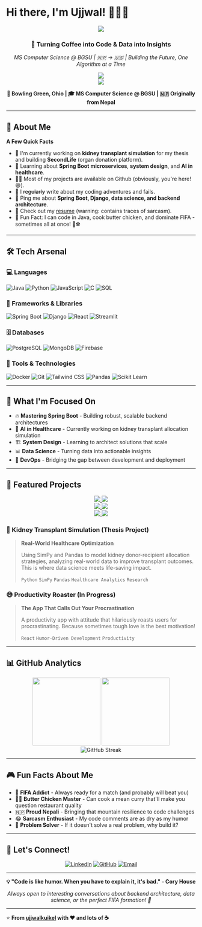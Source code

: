# Hi there, I'm Ujjwal! 👋🇳🇵

<div align="center">

  <img src="https://capsule-render.vercel.app/api?type=venom&color=gradient&customColorList=0,2,6,11,20&height=300&section=header&text=UJJWAL%20KUIKEL&fontSize=60&fontColor=fff&animation=twinkling&stroke=fff&strokeWidth=2&desc=Backend%20Engineer%20%7C%20AI%20Researcher%20%7C%20Problem%20Solver&descSize=20&descAlignY=70"/>
  
  <h3>🚀 Turning Coffee into Code & Data into Insights</h3>
  <p><em>MS Computer Science @ BGSU | 🇳🇵 → 🇺🇸 | Building the Future, One Algorithm at a Time</em></p>
  
  <img src="https://komarev.com/ghpvc/?username=ujjwalkuikel&style=for-the-badge&color=blueviolet"/>

</div>

<div align="center">
  
  <img src="https://capsule-render.vercel.app/api?type=waving&color=gradient&customColorList=6,11,20&height=180&section=header&text=Ujjwal%20Kuikel&fontSize=42&fontColor=fff&animation=twinkling&fontAlignY=32&desc=Building%20Backend%20Solutions%20%7C%20Data%20Science%20%7C%20AI%20in%20Healthcare&descSize=16&descAlignY=51"/>
  
  **📍 Bowling Green, Ohio | 🎓 MS Computer Science @ BGSU | 🇳🇵 Originally from Nepal**
  
</div>

---

## 🚀 About Me

**A Few Quick Facts**

- 🔬 I'm currently working on **kidney transplant simulation** for my thesis and building **SecondLife** (organ donation platform).
- 🧐 Learning about **Spring Boot microservices**, **system design**, and **AI in healthcare**.
- 👨‍💻 Most of my projects are available on Github (obviously, you're here! 😄).
- 📝 I ~~regularly~~ write about my coding adventures and fails.
- 💬 Ping me about **Spring Boot, Django, data science, and backend architecture**.
- 📙 Check out my [resume](your-resume-link) (warning: contains traces of sarcasm).
- 🎉 Fun Fact: I can code in Java, cook butter chicken, and dominate FIFA - sometimes all at once! 🍛⚽

---

## 🛠️ Tech Arsenal

<div align="left">

### 💻 Languages

![Java](https://img.shields.io/badge/Java-ED8B00?style=for-the-badge&logo=openjdk&logoColor=white)
![Python](https://img.shields.io/badge/Python-3776AB?style=for-the-badge&logo=python&logoColor=white)
![JavaScript](https://img.shields.io/badge/JavaScript-F7DF1E?style=for-the-badge&logo=javascript&logoColor=black)
![C](https://img.shields.io/badge/C-00599C?style=for-the-badge&logo=c&logoColor=white)
![SQL](https://img.shields.io/badge/SQL-336791?style=for-the-badge&logo=postgresql&logoColor=white)

### 🚀 Frameworks & Libraries

![Spring Boot](https://img.shields.io/badge/Spring_Boot-6DB33F?style=for-the-badge&logo=spring-boot&logoColor=white)
![Django](https://img.shields.io/badge/Django-092E20?style=for-the-badge&logo=django&logoColor=white)
![React](https://img.shields.io/badge/React-20232A?style=for-the-badge&logo=react&logoColor=61DAFB)
![Streamlit](https://img.shields.io/badge/Streamlit-FF4B4B?style=for-the-badge&logo=streamlit&logoColor=white)

### 🗄️ Databases

![PostgreSQL](https://img.shields.io/badge/PostgreSQL-316192?style=for-the-badge&logo=postgresql&logoColor=white)
![MongoDB](https://img.shields.io/badge/MongoDB-4EA94B?style=for-the-badge&logo=mongodb&logoColor=white)
![Firebase](https://img.shields.io/badge/Firebase-039BE5?style=for-the-badge&logo=Firebase&logoColor=white)

### 🔧 Tools & Technologies

![Docker](https://img.shields.io/badge/Docker-2496ED?style=for-the-badge&logo=docker&logoColor=white)
![Git](https://img.shields.io/badge/Git-F05032?style=for-the-badge&logo=git&logoColor=white)
![Tailwind CSS](https://img.shields.io/badge/Tailwind_CSS-38B2AC?style=for-the-badge&logo=tailwind-css&logoColor=white)
![Pandas](https://img.shields.io/badge/Pandas-150458?style=for-the-badge&logo=pandas&logoColor=white)
![Scikit Learn](https://img.shields.io/badge/scikit_learn-F7931E?style=for-the-badge&logo=scikit-learn&logoColor=white)

</div>

---

## 🎯 What I'm Focused On

- 🔥 **Mastering Spring Boot** - Building robust, scalable backend architectures
- 🧠 **AI in Healthcare** - Currently working on kidney transplant allocation simulation
- 🏗️ **System Design** - Learning to architect solutions that scale
- 📊 **Data Science** - Turning data into actionable insights
- 🚀 **DevOps** - Bridging the gap between development and deployment

---

## 🚧 Featured Projects

<div align="center">
  <a href="https://github.com/ujjwalkuikel/fast-gemini-nano">
    <img src="https://github-readme-stats.vercel.app/api/pin/?username=ujjwalkuikel&repo=fast-gemini-nano&theme=tokyonight" />
  </a>
  <a href="https://github.com/ujjwalkuikel/Weather-3d-ai-app">
    <img src="https://github-readme-stats.vercel.app/api/pin/?username=ujjwalkuikel&repo=Weather-3d-ai-app&theme=tokyonight" />
  </a>
</div>

<div align="center">
  <a href="https://github.com/ujjwalkuikel/moviedjangoai">
    <img src="https://github-readme-stats.vercel.app/api/pin/?username=ujjwalkuikel&repo=moviedjangoai&theme=tokyonight" />
  </a>
  <a href="https://github.com/ujjwalkuikel/speech-to-text">
    <img src="https://github-readme-stats.vercel.app/api/pin/?username=ujjwalkuikel&repo=speech-to-text&theme=tokyonight" />
  </a>
</div>

<div align="center">
  <a href="https://github.com/ujjwalkuikel/SmolLM">
    <img src="https://github-readme-stats.vercel.app/api/pin/?username=ujjwalkuikel&repo=SmolLM&theme=tokyonight" />
  </a>
  <a href="https://github.com/ujjwalkuikel/Llama-3.2_running_locally">
    <img src="https://github-readme-stats.vercel.app/api/pin/?username=ujjwalkuikel&repo=Llama-3.2_running_locally&theme=tokyonight" />
  </a>
</div>

### 🧠 Kidney Transplant Simulation (Thesis Project)

> **Real-World Healthcare Optimization**
>
> Using SimPy and Pandas to model kidney donor-recipient allocation strategies, analyzing real-world data to improve transplant outcomes. This is where data science meets life-saving impact.
>
> `Python` `SimPy` `Pandas` `Healthcare Analytics` `Research`

### 😅 Productivity Roaster (In Progress)

> **The App That Calls Out Your Procrastination**
>
> A productivity app with attitude that hilariously roasts users for procrastinating. Because sometimes tough love is the best motivation!
>
> `React` `Humor-Driven Development` `Productivity`

---

## 📊 GitHub Analytics

<div align="center">
  <img height="180em" src="https://github-readme-stats.vercel.app/api?username=ujjwalkuikel&show_icons=true&theme=tokyonight&include_all_commits=true&count_private=true"/>
  <img height="180em" src="https://github-readme-stats.vercel.app/api/top-langs/?username=ujjwalkuikel&layout=compact&langs_count=8&theme=tokyonight"/>
</div>

<div align="center">
  <img src="https://github-readme-streak-stats.herokuapp.com/?user=ujjwalkuikel&theme=tokyonight" alt="GitHub Streak"/>
</div>

---

## 🎮 Fun Facts About Me

- 🎯 **FIFA Addict** - Always ready for a match (and probably will beat you)
- 👨‍🍳 **Butter Chicken Master** - Can cook a mean curry that'll make you question restaurant quality
- 🇳🇵 **Proud Nepali** - Bringing that mountain resilience to code challenges
- 😂 **Sarcasm Enthusiast** - My code comments are as dry as my humor
- 🌱 **Problem Solver** - If it doesn't solve a real problem, why build it?

---

## 🤝 Let's Connect!

<div align="center">
  
[![LinkedIn](https://img.shields.io/badge/LinkedIn-0077B5?style=for-the-badge&logo=linkedin&logoColor=white)](https://linkedin.com/in/ujjwalkuikel)
[![GitHub](https://img.shields.io/badge/GitHub-100000?style=for-the-badge&logo=github&logoColor=white)](https://github.com/ujjwalkuikel)
[![Email](https://img.shields.io/badge/Email-D14836?style=for-the-badge&logo=gmail&logoColor=white)](mailto:your.email@example.com)

</div>

---

<div align="center">
  
**💡 "Code is like humor. When you have to explain it, it's bad." - Cory House**

_Always open to interesting conversations about backend architecture, data science, or the perfect FIFA formation! 🚀_

</div>

---

⭐️ **From [ujjwalkuikel](https://github.com/ujjwalkuikel) with ❤️ and lots of ☕**
